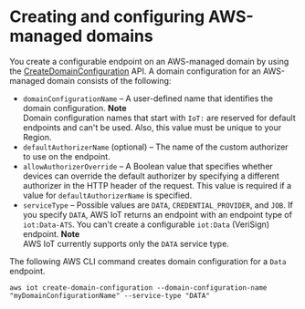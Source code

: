 # Creating and configuring AWS\-managed domains<a name="iot-custom-endpoints-configurable-aws"></a>

You create a configurable endpoint on an AWS\-managed domain by using the [CreateDomainConfiguration](https://docs.aws.amazon.com/iot/latest/apireference/API_CreateDomainConfiguration.html) API\. A domain configuration for an AWS\-managed domain consists of the following:
+ `domainConfigurationName` – A user\-defined name that identifies the domain configuration\.
**Note**  
Domain configuration names that start with `IoT:` are reserved for default endpoints and can't be used\. Also, this value must be unique to your Region\.
+ `defaultAuthorizerName` \(optional\) – The name of the custom authorizer to use on the endpoint\.
+ `allowAuthorizerOverride` – A Boolean value that specifies whether devices can override the default authorizer by specifying a different authorizer in the HTTP header of the request\. This value is required if a value for `defaultAuthorizerName` is specified\.
+ `serviceType` – Possible values are `DATA`, `CREDENTIAL_PROVIDER`, and `JOB`\. If you specify `DATA`, AWS IoT returns an endpoint with an endpoint type of `iot:Data-ATS`\. You can't create a configurable `iot:Data` \(VeriSign\) endpoint\.
**Note**  
AWS IoT currently supports only the `DATA` service type\.

The following AWS CLI command creates domain configuration for a `Data` endpoint\.

```
aws iot create-domain-configuration --domain-configuration-name "myDomainConfigurationName" --service-type "DATA"
```